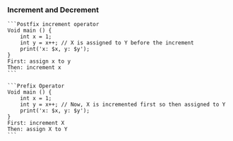 ### Increment and Decrement
    ```Postfix increment operator
    Void main () { 
        int x = 1; 
        int y = x++; // X is assigned to Y before the increment
        print('x: $x, y: $y');
    }
    First: assign x to y
    Then: increment x
    ```

    ```Prefix Operator
    Void main () { 
        int x = 1; 
        int y = x++; // Now, X is incremented first so then assigned to Y
        print('x: $x, y: $y');
    }
    First: increment X
    Then: assign X to Y 
    ```